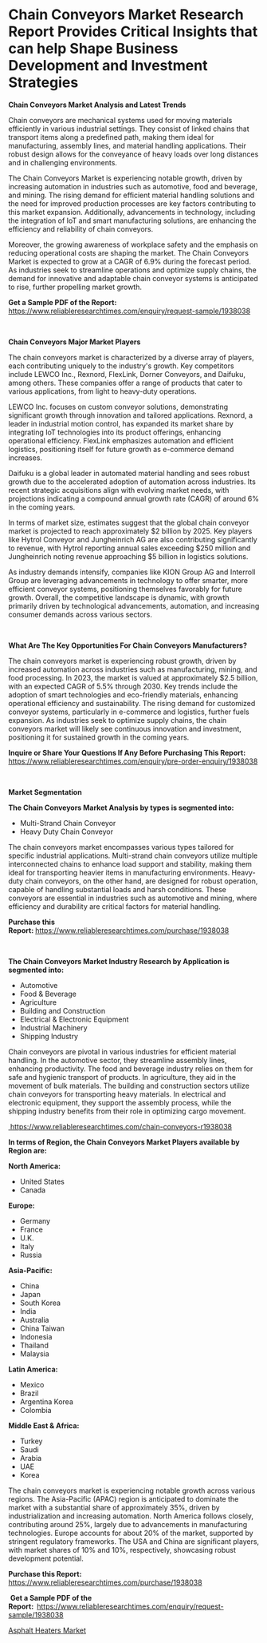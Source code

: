 <p><h1>Chain Conveyors Market Research Report Provides Critical Insights that can help Shape Business Development and Investment Strategies</h1></p><p><strong>Chain Conveyors Market Analysis and Latest Trends</strong></p>
<p><p>Chain conveyors are mechanical systems used for moving materials efficiently in various industrial settings. They consist of linked chains that transport items along a predefined path, making them ideal for manufacturing, assembly lines, and material handling applications. Their robust design allows for the conveyance of heavy loads over long distances and in challenging environments.</p><p>The Chain Conveyors Market is experiencing notable growth, driven by increasing automation in industries such as automotive, food and beverage, and mining. The rising demand for efficient material handling solutions and the need for improved production processes are key factors contributing to this market expansion. Additionally, advancements in technology, including the integration of IoT and smart manufacturing solutions, are enhancing the efficiency and reliability of chain conveyors.</p><p>Moreover, the growing awareness of workplace safety and the emphasis on reducing operational costs are shaping the market. The Chain Conveyors Market is expected to grow at a CAGR of 6.9% during the forecast period. As industries seek to streamline operations and optimize supply chains, the demand for innovative and adaptable chain conveyor systems is anticipated to rise, further propelling market growth.</p></p>
<p><strong>Get a Sample PDF of the Report:&nbsp;</strong> <a href="https://www.reliableresearchtimes.com/enquiry/request-sample/1938038?utm_campaign=3363&utm_medium=2&utm_source=Github&utm_content=ia&utm_term=11042025&utm_id=chain-conveyors">https://www.reliableresearchtimes.com/enquiry/request-sample/1938038</a></p>
<p>&nbsp;</p>
<p><strong>Chain Conveyors Major Market Players</strong></p>
<p><p>The chain conveyors market is characterized by a diverse array of players, each contributing uniquely to the industry's growth. Key competitors include LEWCO Inc., Rexnord, FlexLink, Dorner Conveyors, and Daifuku, among others. These companies offer a range of products that cater to various applications, from light to heavy-duty operations.</p><p>LEWCO Inc. focuses on custom conveyor solutions, demonstrating significant growth through innovation and tailored applications. Rexnord, a leader in industrial motion control, has expanded its market share by integrating IoT technologies into its product offerings, enhancing operational efficiency. FlexLink emphasizes automation and efficient logistics, positioning itself for future growth as e-commerce demand increases.</p><p>Daifuku is a global leader in automated material handling and sees robust growth due to the accelerated adoption of automation across industries. Its recent strategic acquisitions align with evolving market needs, with projections indicating a compound annual growth rate (CAGR) of around 6% in the coming years.</p><p>In terms of market size, estimates suggest that the global chain conveyor market is projected to reach approximately $2 billion by 2025. Key players like Hytrol Conveyor and Jungheinrich AG are also contributing significantly to revenue, with Hytrol reporting annual sales exceeding $250 million and Jungheinrich noting revenue approaching $5 billion in logistics solutions.</p><p>As industry demands intensify, companies like KION Group AG and Interroll Group are leveraging advancements in technology to offer smarter, more efficient conveyor systems, positioning themselves favorably for future growth. Overall, the competitive landscape is dynamic, with growth primarily driven by technological advancements, automation, and increasing consumer demands across various sectors.</p></p>
<p>&nbsp;</p>
<p><strong>What Are The Key Opportunities For Chain Conveyors Manufacturers?</strong></p>
<p><p>The chain conveyors market is experiencing robust growth, driven by increased automation across industries such as manufacturing, mining, and food processing. In 2023, the market is valued at approximately $2.5 billion, with an expected CAGR of 5.5% through 2030. Key trends include the adoption of smart technologies and eco-friendly materials, enhancing operational efficiency and sustainability. The rising demand for customized conveyor systems, particularly in e-commerce and logistics, further fuels expansion. As industries seek to optimize supply chains, the chain conveyors market will likely see continuous innovation and investment, positioning it for sustained growth in the coming years.</p></p>
<p><strong>Inquire or Share Your Questions If Any Before Purchasing This Report:</strong> <a href="https://www.reliableresearchtimes.com/enquiry/pre-order-enquiry/1938038?utm_campaign=3363&utm_medium=2&utm_source=Github&utm_content=ia&utm_term=11042025&utm_id=chain-conveyors">https://www.reliableresearchtimes.com/enquiry/pre-order-enquiry/1938038</a></p>
<p>&nbsp;</p>
<p><strong>Market Segmentation</strong></p>
<p><strong>The Chain Conveyors Market Analysis by types is segmented into:</strong></p>
<p><ul><li>Multi-Strand Chain Conveyor</li><li>Heavy Duty Chain Conveyor</li></ul></p>
<p><p>The chain conveyors market encompasses various types tailored for specific industrial applications. Multi-strand chain conveyors utilize multiple interconnected chains to enhance load support and stability, making them ideal for transporting heavier items in manufacturing environments. Heavy-duty chain conveyors, on the other hand, are designed for robust operation, capable of handling substantial loads and harsh conditions. These conveyors are essential in industries such as automotive and mining, where efficiency and durability are critical factors for material handling.</p></p>
<p><strong>Purchase this Report:&nbsp;</strong><a href="https://www.reliableresearchtimes.com/purchase/1938038?utm_campaign=3363&utm_medium=2&utm_source=Github&utm_content=ia&utm_term=11042025&utm_id=chain-conveyors">https://www.reliableresearchtimes.com/purchase/1938038</a></p>
<p>&nbsp;</p>
<p><strong>The Chain Conveyors Market Industry Research by Application is segmented into:</strong></p>
<p><ul><li>Automotive</li><li>Food & Beverage</li><li>Agriculture</li><li>Building and Construction</li><li>Electrical & Electronic Equipment</li><li>Industrial Machinery</li><li>Shipping Industry</li></ul></p>
<p><p>Chain conveyors are pivotal in various industries for efficient material handling. In the automotive sector, they streamline assembly lines, enhancing productivity. The food and beverage industry relies on them for safe and hygienic transport of products. In agriculture, they aid in the movement of bulk materials. The building and construction sectors utilize chain conveyors for transporting heavy materials. In electrical and electronic equipment, they support the assembly process, while the shipping industry benefits from their role in optimizing cargo movement.</p></p>
<p><a href="https://www.reliableresearchtimes.com/chain-conveyors-r1938038?utm_campaign=3363&utm_medium=2&utm_source=Github&utm_content=ia&utm_term=11042025&utm_id=chain-conveyors">&nbsp;https://www.reliableresearchtimes.com/chain-conveyors-r1938038</a></p>
<p><strong>In terms of Region, the Chain Conveyors Market Players available by Region are:</strong></p>
<p>
    <p> <strong> North America: </strong>
        <ul>
            <li>United States</li>
            <li>Canada</li>
        </ul>
        </p> 
    <p> <strong> Europe: </strong>
        <ul>
            <li>Germany</li>
            <li>France</li>
            <li>U.K.</li>
            <li>Italy</li>
            <li>Russia</li>
        </ul>
        </p> 
    <p> <strong> Asia-Pacific: </strong>
        <ul>
            <li>China</li>
            <li>Japan</li>
            <li>South Korea</li>
            <li>India</li>
            <li>Australia</li>
            <li>China Taiwan</li>
            <li>Indonesia</li>
            <li>Thailand</li>
            <li>Malaysia</li>
        </ul>
        </p> 
    <p> <strong> Latin America: </strong>
        <ul>
            <li>Mexico</li>
            <li>Brazil</li>
            <li>Argentina Korea</li>
            <li>Colombia</li>
        </ul>
        </p> 
    <p> <strong> Middle East & Africa: </strong>
        <ul>
            <li>Turkey</li>
            <li>Saudi</li>
            <li>Arabia</li>
            <li>UAE</li>
            <li>Korea</li>
        </ul>
    </p>
    </p>
<p><p>The chain conveyors market is experiencing notable growth across various regions. The Asia-Pacific (APAC) region is anticipated to dominate the market with a substantial share of approximately 35%, driven by industrialization and increasing automation. North America follows closely, contributing around 25%, largely due to advancements in manufacturing technologies. Europe accounts for about 20% of the market, supported by stringent regulatory frameworks. The USA and China are significant players, with market shares of 10% and 10%, respectively, showcasing robust development potential.</p></p>
<p><strong>Purchase this Report: </strong><a href="https://www.reliableresearchtimes.com/purchase/1938038?utm_campaign=3363&utm_medium=2&utm_source=Github&utm_content=ia&utm_term=11042025&utm_id=chain-conveyors">https://www.reliableresearchtimes.com/purchase/1938038</a></p>
<p>&nbsp;<strong>Get a Sample PDF of the Report:&nbsp;&nbsp;</strong><a href="https://www.reliableresearchtimes.com/enquiry/request-sample/1938038?utm_campaign=3363&utm_medium=2&utm_source=Github&utm_content=ia&utm_term=11042025&utm_id=chain-conveyors">https://www.reliableresearchtimes.com/enquiry/request-sample/1938038</a></p>
<p><strong></strong></p>
<p><p><a href="https://github.com/shadnfamoza/Market-Research-Report-List-1/blob/main/asphalt-heaters-market.md?utm_campaign=3363&utm_medium=2&utm_source=Github&utm_content=ia&utm_term=11042025&utm_id=chain-conveyors">Asphalt Heaters Market</a></p></p>